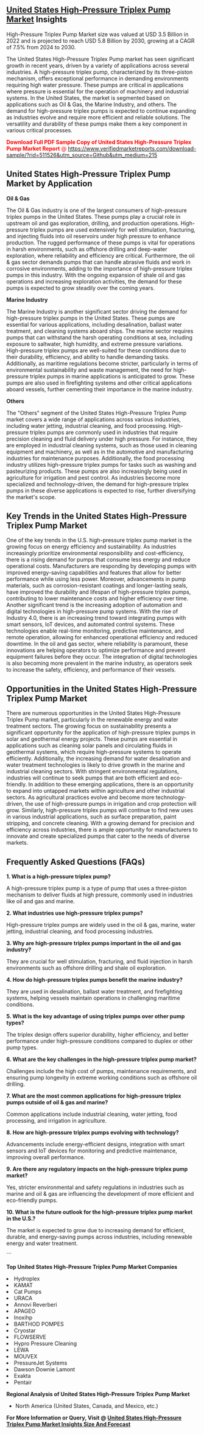 <h2><a href="https://www.verifiedmarketreports.com/download-sample/?rid=511526&amp;utm_source=Github&amp;utm_medium=215" target="_blank">United States High-Pressure Triplex Pump Market</a> Insights</h2><p>High-Pressure Triplex Pump Market size was valued at USD 3.5 Billion in 2022 and is projected to reach USD 5.8 Billion by 2030, growing at a CAGR of 7.5% from 2024 to 2030.</p><p> <p>The United States High-Pressure Triplex Pump market has seen significant growth in recent years, driven by a variety of applications across several industries. A high-pressure triplex pump, characterized by its three-piston mechanism, offers exceptional performance in demanding environments requiring high water pressure. These pumps are critical in applications where pressure is essential for the operation of machinery and industrial systems. In the United States, the market is segmented based on applications such as Oil & Gas, the Marine Industry, and others. The demand for high-pressure triplex pumps is expected to continue expanding as industries evolve and require more efficient and reliable solutions. The versatility and durability of these pumps make them a key component in various critical processes. <p><span class=""><span style="color: #ff0000;"><strong>Download Full PDF Sample Copy of United States High-Pressure Triplex Pump Market Report</strong> @ </span><a href="https://www.verifiedmarketreports.com/download-sample/?rid=511526&amp;utm_source=Github&amp;utm_medium=215" target="_blank">https://www.verifiedmarketreports.com/download-sample/?rid=511526&amp;utm_source=Github&amp;utm_medium=215</a></span></p></p> <h2>United States High-Pressure Triplex Pump Market by Application</h2> <p><strong>Oil & Gas</strong></p> <p>The Oil & Gas industry is one of the largest consumers of high-pressure triplex pumps in the United States. These pumps play a crucial role in upstream oil and gas exploration, drilling, and production operations. High-pressure triplex pumps are used extensively for well stimulation, fracturing, and injecting fluids into oil reservoirs under high pressure to enhance production. The rugged performance of these pumps is vital for operations in harsh environments, such as offshore drilling and deep-water exploration, where reliability and efficiency are critical. Furthermore, the oil & gas sector demands pumps that can handle abrasive fluids and work in corrosive environments, adding to the importance of high-pressure triplex pumps in this industry. With the ongoing expansion of shale oil and gas operations and increasing exploration activities, the demand for these pumps is expected to grow steadily over the coming years. <p><strong>Marine Industry</strong></p> <p>The Marine Industry is another significant sector driving the demand for high-pressure triplex pumps in the United States. These pumps are essential for various applications, including desalination, ballast water treatment, and cleaning systems aboard ships. The marine sector requires pumps that can withstand the harsh operating conditions at sea, including exposure to saltwater, high humidity, and extreme pressure variations. High-pressure triplex pumps are well-suited for these conditions due to their durability, efficiency, and ability to handle demanding tasks. Additionally, as maritime regulations become stricter, particularly in terms of environmental sustainability and waste management, the need for high-pressure triplex pumps in marine applications is anticipated to grow. These pumps are also used in firefighting systems and other critical applications aboard vessels, further cementing their importance in the marine industry. <p><strong>Others</strong></p> <p>The "Others" segment of the United States High-Pressure Triplex Pump market covers a wide range of applications across various industries, including water jetting, industrial cleaning, and food processing. High-pressure triplex pumps are commonly used in industries that require precision cleaning and fluid delivery under high pressure. For instance, they are employed in industrial cleaning systems, such as those used in cleaning equipment and machinery, as well as in the automotive and manufacturing industries for maintenance purposes. Additionally, the food processing industry utilizes high-pressure triplex pumps for tasks such as washing and pasteurizing products. These pumps are also increasingly being used in agriculture for irrigation and pest control. As industries become more specialized and technology-driven, the demand for high-pressure triplex pumps in these diverse applications is expected to rise, further diversifying the market's scope. <h2>Key Trends in the United States High-Pressure Triplex Pump Market</h2> <p>One of the key trends in the U.S. high-pressure triplex pump market is the growing focus on energy efficiency and sustainability. As industries increasingly prioritize environmental responsibility and cost-efficiency, there is a rising demand for pumps that consume less energy and reduce operational costs. Manufacturers are responding by developing pumps with improved energy-saving capabilities and features that allow for better performance while using less power. Moreover, advancements in pump materials, such as corrosion-resistant coatings and longer-lasting seals, have improved the durability and lifespan of high-pressure triplex pumps, contributing to lower maintenance costs and higher efficiency over time. Another significant trend is the increasing adoption of automation and digital technologies in high-pressure pump systems. With the rise of Industry 4.0, there is an increasing trend toward integrating pumps with smart sensors, IoT devices, and automated control systems. These technologies enable real-time monitoring, predictive maintenance, and remote operation, allowing for enhanced operational efficiency and reduced downtime. In the oil and gas sector, where reliability is paramount, these innovations are helping operators to optimize performance and prevent equipment failures before they occur. The integration of digital technologies is also becoming more prevalent in the marine industry, as operators seek to increase the safety, efficiency, and performance of their vessels. <h2>Opportunities in the United States High-Pressure Triplex Pump Market</h2> <p>There are numerous opportunities in the United States High-Pressure Triplex Pump market, particularly in the renewable energy and water treatment sectors. The growing focus on sustainability presents a significant opportunity for the application of high-pressure triplex pumps in solar and geothermal energy projects. These pumps are essential in applications such as cleaning solar panels and circulating fluids in geothermal systems, which require high-pressure systems to operate efficiently. Additionally, the increasing demand for water desalination and water treatment technologies is likely to drive growth in the marine and industrial cleaning sectors. With stringent environmental regulations, industries will continue to seek pumps that are both efficient and eco-friendly. In addition to these emerging applications, there is an opportunity to expand into untapped markets within agriculture and other industrial sectors. As agricultural practices evolve and become more technology-driven, the use of high-pressure pumps in irrigation and crop protection will grow. Similarly, high-pressure triplex pumps will continue to find new uses in various industrial applications, such as surface preparation, paint stripping, and concrete cleaning. With a growing demand for precision and efficiency across industries, there is ample opportunity for manufacturers to innovate and create specialized pumps that cater to the needs of diverse markets. <h2>Frequently Asked Questions (FAQs)</h2> <p><strong>1. What is a high-pressure triplex pump?</strong></p> <p>A high-pressure triplex pump is a type of pump that uses a three-piston mechanism to deliver fluids at high pressure, commonly used in industries like oil and gas and marine.</p> <p><strong>2. What industries use high-pressure triplex pumps?</strong></p> <p>High-pressure triplex pumps are widely used in the oil & gas, marine, water jetting, industrial cleaning, and food processing industries.</p> <p><strong>3. Why are high-pressure triplex pumps important in the oil and gas industry?</strong></p> <p>They are crucial for well stimulation, fracturing, and fluid injection in harsh environments such as offshore drilling and shale oil exploration.</p> <p><strong>4. How do high-pressure triplex pumps benefit the marine industry?</strong></p> <p>They are used in desalination, ballast water treatment, and firefighting systems, helping vessels maintain operations in challenging maritime conditions.</p> <p><strong>5. What is the key advantage of using triplex pumps over other pump types?</strong></p> <p>The triplex design offers superior durability, higher efficiency, and better performance under high-pressure conditions compared to duplex or other pump types.</p> <p><strong>6. What are the key challenges in the high-pressure triplex pump market?</strong></p> <p>Challenges include the high cost of pumps, maintenance requirements, and ensuring pump longevity in extreme working conditions such as offshore oil drilling.</p> <p><strong>7. What are the most common applications for high-pressure triplex pumps outside of oil & gas and marine?</strong></p> <p>Common applications include industrial cleaning, water jetting, food processing, and irrigation in agriculture.</p> <p><strong>8. How are high-pressure triplex pumps evolving with technology?</strong></p> <p>Advancements include energy-efficient designs, integration with smart sensors and IoT devices for monitoring and predictive maintenance, improving overall performance.</p> <p><strong>9. Are there any regulatory impacts on the high-pressure triplex pump market?</strong></p> <p>Yes, stricter environmental and safety regulations in industries such as marine and oil & gas are influencing the development of more efficient and eco-friendly pumps.</p> <p><strong>10. What is the future outlook for the high-pressure triplex pump market in the U.S.?</strong></p> <p>The market is expected to grow due to increasing demand for efficient, durable, and energy-saving pumps across industries, including renewable energy and water treatment.</p> ```</p><p><strong>Top United States High-Pressure Triplex Pump Market Companies</strong></p><div data-test-id=""><p><li>Hydroplex</li><li> KAMAT</li><li> Cat Pumps</li><li> URACA</li><li> Annovi Reverberi</li><li> APAGEO</li><li> Inoxihp</li><li> BARTHOD POMPES</li><li> Cryostar</li><li> FLOWSERVE</li><li> Hypro Pressure Cleaning</li><li> LEWA</li><li> MOUVEX</li><li> PressureJet Systems</li><li> Dawson Downie Lamont</li><li> Exakta</li><li> Pentair</li></p><div><strong>Regional Analysis of&nbsp;United States High-Pressure Triplex Pump Market</strong></div><ul><li dir="ltr"><p dir="ltr">North America&nbsp;(United States, Canada, and Mexico, etc.)</p></li></ul><p><strong>For More Information or Query, Visit @&nbsp;</strong><strong><a href="https://www.verifiedmarketreports.com/product/high-pressure-triplex-pump-market/?utm_source=Github&amp;utm_medium=215" target="_blank">United States High-Pressure Triplex Pump Market Insights Size And Forecast</a></strong></p></div>
